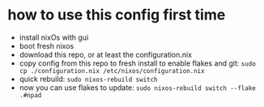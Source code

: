 # how to use this config first time
- install nixOs with gui
- boot fresh nixos
- download this repo, or at least the configuration.nix
- copy config from this repo to fresh install to enable flakes and git: `sudo cp ./configuration.nix /etc/nixos/configuration.nix`
- quick rebuild: `sudo nixos-rebuild switch`
- now you can use flakes to update: `sudo nixos-rebuild switch --flake .#npad`
